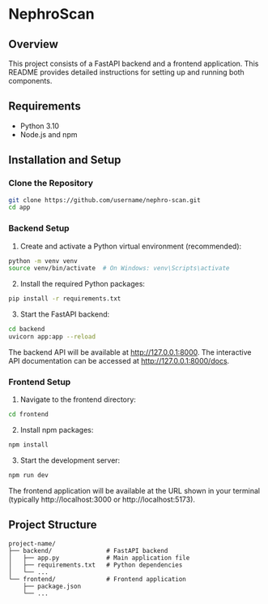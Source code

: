 # NephroScan

## Overview

This project consists of a FastAPI backend and a frontend application. This README provides detailed instructions for setting up and running both components.

## Requirements

- Python 3.10
- Node.js and npm

## Installation and Setup

### Clone the Repository

```bash
git clone https://github.com/username/nephro-scan.git
cd app
```

### Backend Setup

1. Create and activate a Python virtual environment (recommended):

```bash
python -m venv venv
source venv/bin/activate  # On Windows: venv\Scripts\activate
```

2. Install the required Python packages:

```bash
pip install -r requirements.txt
```

3. Start the FastAPI backend:

```bash
cd backend
uvicorn app:app --reload
```

The backend API will be available at http://127.0.0.1:8000. The interactive API documentation can be accessed at http://127.0.0.1:8000/docs.

### Frontend Setup

1. Navigate to the frontend directory:

```bash
cd frontend
```

2. Install npm packages:

```bash
npm install
```

3. Start the development server:

```bash
npm run dev
```

The frontend application will be available at the URL shown in your terminal (typically http://localhost:3000 or http://localhost:5173).

## Project Structure

```
project-name/
├── backend/               # FastAPI backend
│   ├── app.py             # Main application file
│   ├── requirements.txt   # Python dependencies
│   └── ...
└── frontend/              # Frontend application
    ├── package.json
    └── ...
```
